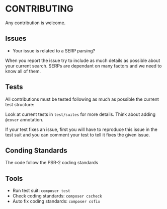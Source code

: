 CONTRIBUTING
============

Any contribution is welcome.

Issues
------

- Your issue is related to a SERP parsing? 

When you report the issue try to include as much details as possible about your current search.
SERPs are dependant on many factors and we need to know all of them.

Tests
-----

All contributions must be tested following as much as possible the current test structure:

Look at current tests in ``test/suites`` for more details. Think about adding ``@cover`` annotation. 

If your test fixes an issue, first you will have to reproduce this issue in the test suit and you can comment 
your test to tell it fixes the given issue.

Conding Standards
-----------------

The code follow the PSR-2 coding standards

Tools
-----

- Run test suit: ``composer test``
- Check coding standards: ``composer cscheck``
- Auto fix coding standards: ``composer csfix``
